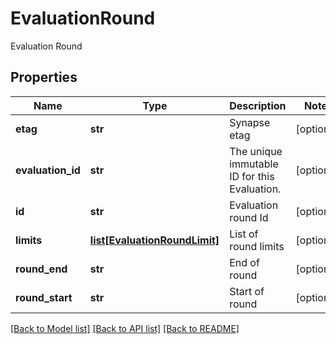 # EvaluationRound

Evaluation Round
## Properties
Name | Type | Description | Notes
------------ | ------------- | ------------- | -------------
**etag** | **str** | Synapse etag | [optional] 
**evaluation_id** | **str** | The unique immutable ID for this Evaluation. | [optional] 
**id** | **str** | Evaluation round Id | [optional] 
**limits** | [**list[EvaluationRoundLimit]**](EvaluationRoundLimit.md) | List of round limits | [optional] 
**round_end** | **str** | End of round | [optional] 
**round_start** | **str** | Start of round | [optional] 

[[Back to Model list]](../README.md#documentation-for-models) [[Back to API list]](../README.md#documentation-for-api-endpoints) [[Back to README]](../README.md)


